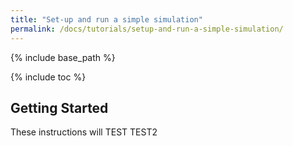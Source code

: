 ```yaml
---
title: "Set-up and run a simple simulation"
permalink: /docs/tutorials/setup-and-run-a-simple-simulation/
---
```


{% include base_path %}

{% include toc %}

## Getting Started

These instructions will TEST TEST2